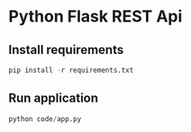 # Python Flask REST Api 

## Install requirements 


```python
pip install -r requirements.txt

```

## Run application
```python
python code/app.py
```
